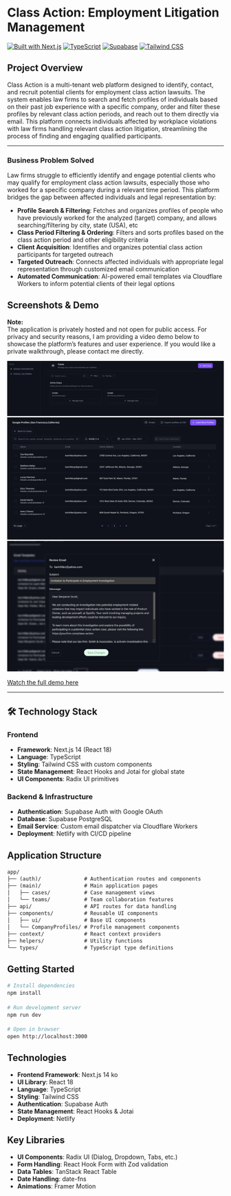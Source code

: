 # Class Action: Employment Litigation Management

[![Built with Next.js](https://img.shields.io/badge/Built%20with-Next.js-000000?style=flat-square&logo=next.js&logoColor=white)](https://nextjs.org/)
[![TypeScript](https://img.shields.io/badge/TypeScript-4.9-3178C6?style=flat-square&logo=typescript&logoColor=white)](https://www.typescriptlang.org/)
[![Supabase](https://img.shields.io/badge/Supabase-Auth%20%26%20DB-38BDF8?style=flat-square&logo=supabase&logoColor=white)](https://supabase.com/)
[![Tailwind CSS](https://img.shields.io/badge/Tailwind%20CSS-3.3-38B2AC?style=flat-square&logo=tailwind-css&logoColor=white)](https://tailwindcss.com/)

## Project Overview

Class Action is a multi-tenant web platform designed to identify, contact, and recruit potential clients for employment class action lawsuits. The system enables law firms to search and fetch profiles of individuals based on their past job experience with a specific company, order and filter these profiles by relevant class action periods, and reach out to them directly via email. This platform connects individuals affected by workplace violations with law firms handling relevant class action litigation, streamlining the process of finding and engaging qualified participants.

---


### Business Problem Solved

Law firms struggle to efficiently identify and engage potential clients who may qualify for employment class action lawsuits, especially those who worked for a specific company during a relevant time period. This platform bridges the gap between affected individuals and legal representation by:

- **Profile Search & Filtering**: Fetches and organizes profiles of people who have previously worked for the analyzed (target) company, and allows searching/filtering by city, state (USA), etc
- **Class Period Filtering & Ordering**: Filters and sorts profiles based on the class action period and other eligibility criteria
- **Client Acquisition**: Identifies and organizes potential class action participants for targeted outreach
- **Targeted Outreach**: Connects affected individuals with appropriate legal representation through customized email communication
- **Automated Communication**: AI-powered email templates via Cloudflare Workers to inform potential clients of their legal options


## Screenshots & Demo

**Note:**  
The application is privately hosted and not open for public access. For privacy and security reasons, I am providing a video demo below to showcase the platform’s features and user experience. If you would like a private walkthrough, please contact me directly.


![Main Dashboard](./screenshots/dashboard.png)
![Profile Search](./screenshots/profile-search.png)
![Email Service](./screenshots/email-service.png)

[Watch the full demo here](./class-action-demo.mov)

---

## 🛠️ Technology Stack

### Frontend
- **Framework**: Next.js 14 (React 18)
- **Language**: TypeScript
- **Styling**: Tailwind CSS with custom components
- **State Management**: React Hooks and Jotai for global state
- **UI Components**: Radix UI primitives

### Backend & Infrastructure
- **Authentication**: Supabase Auth with Google OAuth
- **Database**: Supabase PostgreSQL
- **Email Service**: Custom email dispatcher via Cloudflare Workers
- **Deployment**: Netlify with CI/CD pipeline


## Application Structure

```
app/
├── (auth)/              # Authentication routes and components
├── (main)/              # Main application pages
│   ├── cases/           # Case management views
│   └── teams/           # Team collaboration features
├── api/                 # API routes for data handling
├── components/          # Reusable UI components
│   ├── ui/              # Base UI components
│   └── CompanyProfiles/ # Profile management components
├── context/             # React context providers
├── helpers/             # Utility functions
└── types/               # TypeScript type definitions
```

## Getting Started

```bash
# Install dependencies
npm install

# Run development server
npm run dev

# Open in browser
open http://localhost:3000
```

## Technologies

- **Frontend Framework**: Next.js 14 ko
- **UI Library**: React 18
- **Language**: TypeScript
- **Styling**: Tailwind CSS
- **Authentication**: Supabase Auth
- **State Management**: React Hooks & Jotai
- **Deployment**: Netlify

## Key Libraries

- **UI Components**: Radix UI (Dialog, Dropdown, Tabs, etc.)
- **Form Handling**: React Hook Form with Zod validation
- **Data Tables**: TanStack React Table
- **Date Handling**: date-fns
- **Animations**: Framer Motion
